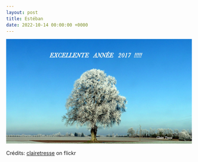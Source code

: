 ```yaml
---
layout: post
title: Estéban
date: 2022-10-14 00:00:00 +0000
---
```


![Estéban](/images/2022-10-14.jpg)

Crédits: [clairetresse](https://www.flickr.com/people/clairetresse/) on flickr
